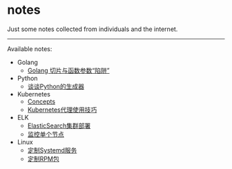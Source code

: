 # notes
Just some notes collected from individuals and the internet.

---

Available notes:

- Golang
	- [Golang 切片与函数参数“陷阱”](https://github.com/RosenLo/notes/blob/master/golang/docs/slice_with_array.md)
- Python
	- [谈谈Python的生成器](https://github.com/RosenLo/notes/blob/master/python/docs/talk_yield.md)
- Kubernetes
	- [Concepts](https://github.com/RosenLo/notes/blob/master/k8s/docs/concepts.md)
	- [Kubernetes代理使用技巧](https://github.com/RosenLo/notes/blob/master/k8s/docs/k8s_proxy.md)
- ELK
	- [ElasticSearch集群部署](https://github.com/RosenLo/notes/blob/master/ELK/ElasticSearch/elasticsearch_cluster_deploy.md)
	- [监控单个节点](https://github.com/RosenLo/notes/blob/master/ELK/ElasticSearch/monitor_individual_nodes.md)
- Linux
	- [定制Systemd服务](https://github.com/RosenLo/notes/blob/master/Linux/systemd/custom_es_agent_service.md)
	- [定制RPM包](https://github.com/RosenLo/notes/blob/master/ELK/ElasticSearch/elasticsearch_package_step.md)